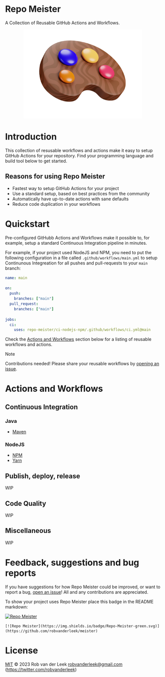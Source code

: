 # Repo Meister

A Collection of Reusable GitHub Actions and Workflows.

<div align="center">
  <img src="docs/repo-meister-logo.png" width="384"/>
</div>

# Introduction

This collection of resusable workflows and actions make it easy to setup GitHub Actions for your repository. Find your programming language and build tool below to get started.

## Reasons for using Repo Meister

- Fastest way to setup GitHub Actions for your project
- Use a standard setup, based on best practices from the community
- Automatically have up-to-date actions with sane defaults
- Reduce code duplication in your workflows

# Quickstart

Pre-configured GitHubb Actions and Workflows make it possible to, for example, setup a standard Continuous Integration pipeline in minutes.

For example, if your project used NodeJS and NPM, you need to put the following configuration in a file called `.github/workflows/main.yml` to setup Continunous Integreation for all pushes and pull-requests to your `main` branch:

```yaml
name: main

on:
  push:
    branches: ["main"]
  pull_request:
    branches: ["main"]

jobs:
  ci:
    uses: repo-meister/ci-nodejs-npm/.github/workflows/ci.yml@main
```

Check the [Actions and Workflows](#actions-and-workflows) section below for a listing of reusable workflows and actions.

> [!NOTE]
> Contributions needed! Please share your reusable workflows by [opening an issue](https://github.com/robvanderleek/repo-meister/issues/new).

# Actions and Workflows

## Continuous Integration

### Java

- [Maven](https://github.com/repo-meister-actions/ci-java-maven#readme)

### NodeJS

- [NPM](https://github.com/repo-meister-actions/ci-nodejs-npm#readme)
- [Yarn](https://github.com/repo-meister-actions/ci-nodejs-yarn#readme)

## Publish, deploy, release

WIP

## Code Quality

WIP

## Miscellaneous

WIP

# Feedback, suggestions and bug reports

If you have suggestions for how Repo Meister could be improved, or want to report
a bug, [open an issue](https://github.com/robvanderleek/repomeister/issues)! All
and any contributions are appreciated.

To show your project uses Repo Meister place this badge in the README markdown:

[![Repo Meister](https://img.shields.io/badge/Repo-Meister-green.svg)](https://github.com/robvanderleek/repo-meister)

```
[![Repo Meister](https://img.shields.io/badge/Repo-Meister-green.svg)](https://github.com/robvanderleek/meister)
```

# License

[MIT](LICENSE) © 2023 Rob van der Leek <robvanderleek@gmail.com>
(https://twitter.com/robvanderleek)
